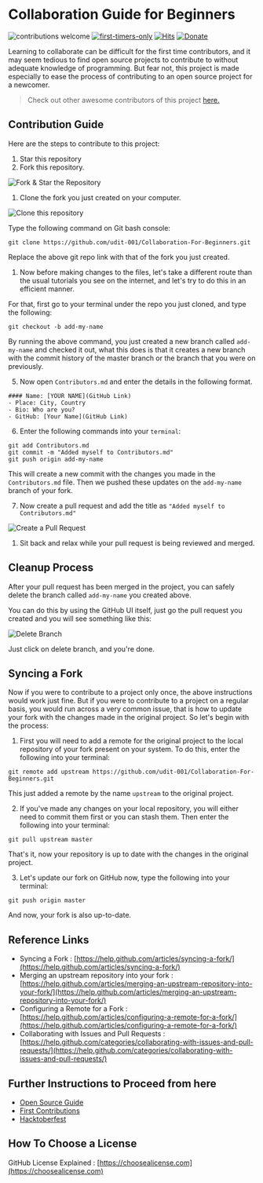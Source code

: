 # Collaboration Guide for Beginners

![contributions welcome](https://img.shields.io/badge/contributions-welcome-brightgreen.svg?style=flat-square)
[![first-timers-only](https://img.shields.io/badge/first--timers--only-friendly-blue.svg?style=flat-square)](https://www.firsttimersonly.com/)
[![Hits](https://hits.seeyoufarm.com/api/count/incr/badge.svg?url=https%3A%2F%2Fgithub.com%2Fudit-001%2FCollaboration-For-Beginners&count_bg=%2379C83D&title_bg=%23555555&icon=&icon_color=%23E7E7E7&title=hits&edge_flat=false)](https://hits.seeyoufarm.com)
[![Donate](https://img.shields.io/badge/Donate-Buy%20Me%20a%20Coffee-orange?style=flat-square&logo=buy+me+a+coffee)](https://www.buymeacoffee.com/idiomprog)



Learning to collaborate can be difficult for the first time contributors, and it may seem tedious to find open source projects to contribute to without adequate knowledge of programming. But fear not, this project is made especially to ease the process of contributing to an open source project for a newcomer.

>Check out other awesome contributors of this project [here.](https://udit-001.github.io/Collaboration-For-Beginners/Contributors)

## Contribution Guide

Here are the steps to contribute to this project:

1. Star this repository
2. Fork this repository.

![Fork & Star the Repository](./img/fork.jpg)

1. Clone the fork you just created on your computer.

![Clone this repository](./img/clone.jpg)

Type the following command on Git bash console:
```git
git clone https://github.com/udit-001/Collaboration-For-Beginners.git
```

Replace the above git repo link with that of the fork you just created.

1. Now before making changes to the files, let's take a different route than the usual tutorials you see on the internet, and let's try to do this in an efficient manner. 

For that, first go to your terminal under the repo you just cloned, and type the following:

```git
git checkout -b add-my-name
```

By running the above command, you just created a new branch called `add-my-name` and checked it out, what this does is that it creates a new branch with the commit history of the master branch or the branch that you were on previously.

5. Now open `Contributors.md` and enter the details in the following format.

```
#### Name: [YOUR NAME](GitHub Link)
- Place: City, Country
- Bio: Who are you?
- GitHub: [Your Name](GitHub Link)
```

6. Enter the following commands into your `terminal`:
```git
git add Contributors.md
git commit -m "Added myself to Contributors.md"
git push origin add-my-name
```

This will create a new commit with the changes you made in the `Contributors.md` file. Then we pushed these updates on the `add-my-name` branch of your fork.

7. Now create a pull request and add the title as `"Added myself to Contributors.md"`

![Create a Pull Request](./img/PR.png)

1. Sit back and relax while your pull request is being reviewed and merged.

## Cleanup Process
After your pull request has been merged in the project, you can safely delete the branch called `add-my-name` you created above.

You can do this by using the GitHub UI itself, just go the pull request you created and you will see something like this:

![Delete Branch](/img/merged.png)

Just click on delete branch, and you're done.

## Syncing a Fork
Now if you were to contribute to a project only once, the above instructions would work just fine. But if you were to contribute to a project on a regular basis, you would run across a very common issue, that is how to update your fork with the changes made in the original project. So let's begin with the process:

1. First you will need to add a remote for the original project to the local repository of your fork present on your system. To do this, enter the following into your terminal:

```
git remote add upstream https://github.com/udit-001/Collaboration-For-Beginners.git
```

This just added a remote by the name `upstream` to the original project.


2. If you've made any changes on your local repository, you will either need to commit them first or you can stash them. Then enter the following into your terminal:

```
git pull upstream master 
```

That's it, now your repository is up to date with the changes in the original project.

3. Let's update our fork on GitHub now, type the following into your terminal:

```
git push origin master
```

And now, your fork is also up-to-date.



## Reference Links

- Syncing a Fork : [https://help.github.com/articles/syncing-a-fork/](https://help.github.com/articles/syncing-a-fork/)
- Merging an upstream repository into your fork : [https://help.github.com/articles/merging-an-upstream-repository-into-your-fork/](https://help.github.com/articles/merging-an-upstream-repository-into-your-fork/)
- Configuring a Remote for a Fork : [https://help.github.com/articles/configuring-a-remote-for-a-fork/](https://help.github.com/articles/configuring-a-remote-for-a-fork/)
- Collaborating with Issues and Pull Requests : [https://help.github.com/categories/collaborating-with-issues-and-pull-requests/](https://help.github.com/categories/collaborating-with-issues-and-pull-requests/)

## Further Instructions to Proceed from here
- [Open Source Guide](https://opensource.guide/)
- [First Contributions](https://github.com/Roshanjossey/first-contributions)
- [Hacktoberfest](https://github.com/AliceWonderland/hacktoberfest)

## How To Choose a License
GitHub License Explained : [https://choosealicense.com](https://choosealicense.com)
